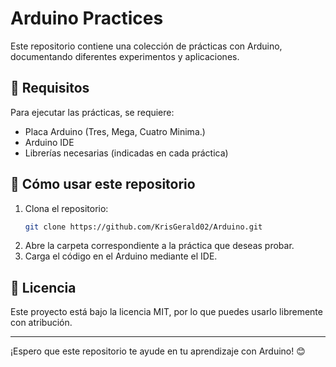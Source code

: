 # Arduino Practices

Este repositorio contiene una colección de prácticas con Arduino, documentando diferentes experimentos y aplicaciones.

## 📌 Requisitos

Para ejecutar las prácticas, se requiere:
- Placa Arduino (Tres, Mega, Cuatro Minima.)
- Arduino IDE 
- Librerías necesarias (indicadas en cada práctica)

## 🚀 Cómo usar este repositorio

1. Clona el repositorio:
   ```sh
   git clone https://github.com/KrisGerald02/Arduino.git
   ```
2. Abre la carpeta correspondiente a la práctica que deseas probar.
3. Carga el código en el Arduino mediante el IDE.

## 📜 Licencia

Este proyecto está bajo la licencia MIT, por lo que puedes usarlo libremente con atribución.

---
¡Espero que este repositorio te ayude en tu aprendizaje con Arduino! 😊
